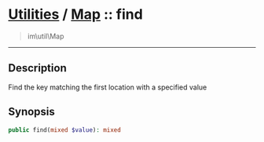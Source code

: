 # [Utilities](util.md) / [Map](util-Map.md) :: find
 > im\util\Map
____

## Description
Find the key matching the first location with a specified value

## Synopsis
```php
public find(mixed $value): mixed
```
